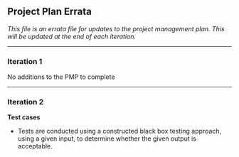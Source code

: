 <h2>Project Plan Errata</h2>
<i> This file is an errata file for updates to the project management plan. This will be updated at the end of each iteration. </i>

---
<h3>Iteration 1</h3>
No additions to the PMP to complete

---
<h3>Iteration 2</h3>
<strong>Test cases</strong>

- Tests are conducted using a constructed black box testing approach, using a given input, to determine whether the given output is acceptable.

<strong></strong>